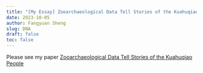 ```yaml
---
title: "[My Essay] Zooarchaeological Data Tell Stories of the Kuahuqiao People"
date: 2023-10-05
author: Fangyuan Sheng
slug: DNA
draft: false
toc: false
---
```


Please see my paper [Zooarchaeological Data Tell Stories of the Kuahuqiao People](https://hellenshengfy.github.io/zoopaper.pdf)
   
